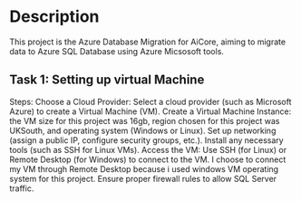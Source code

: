 # Description

This project is the Azure Database Migration for AiCore, aiming to migrate data to Azure SQL Database using Azure Micsosoft tools.

##  Task 1: Setting up virtual Machine

Steps:
Choose a Cloud Provider: Select a cloud provider (such as Microsoft Azure) to create a Virtual Machine (VM).
Create a Virtual Machine Instance:
the VM size for this project was 16gb, 
region chosen for this project was UKSouth, and operating system (Windows or Linux).
Set up networking (assign a public IP, configure security groups, etc.).
Install any necessary tools (such as SSH for Linux VMs).
Access the VM:
Use SSH (for Linux) or Remote Desktop (for Windows) to connect to the VM. I choose to connect my VM through Remote Desktop because i used windows VM operating system for this project.
Ensure proper firewall rules to allow SQL Server traffic.
